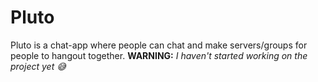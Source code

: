 # Pluto
Pluto is a chat-app where people can chat and make servers/groups for people to hangout together. **WARNING:** _I haven't started working on the project yet 😅_
